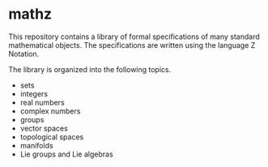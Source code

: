 # mathz
This repository contains a library of formal specifications 
of many standard mathematical objects.
The specifications are written using the language Z Notation.

The library is organized into the following topics.

* sets
* integers
* real numbers
* complex numbers
* groups
* vector spaces
* topological spaces
* manifolds
* Lie groups and Lie algebras


